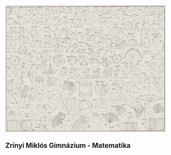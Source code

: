 <p><img src="./dokumentumok/kezdokep.jpg" align="middle"> </p>

## Zrínyi Miklós Gimnázium  - Matematika